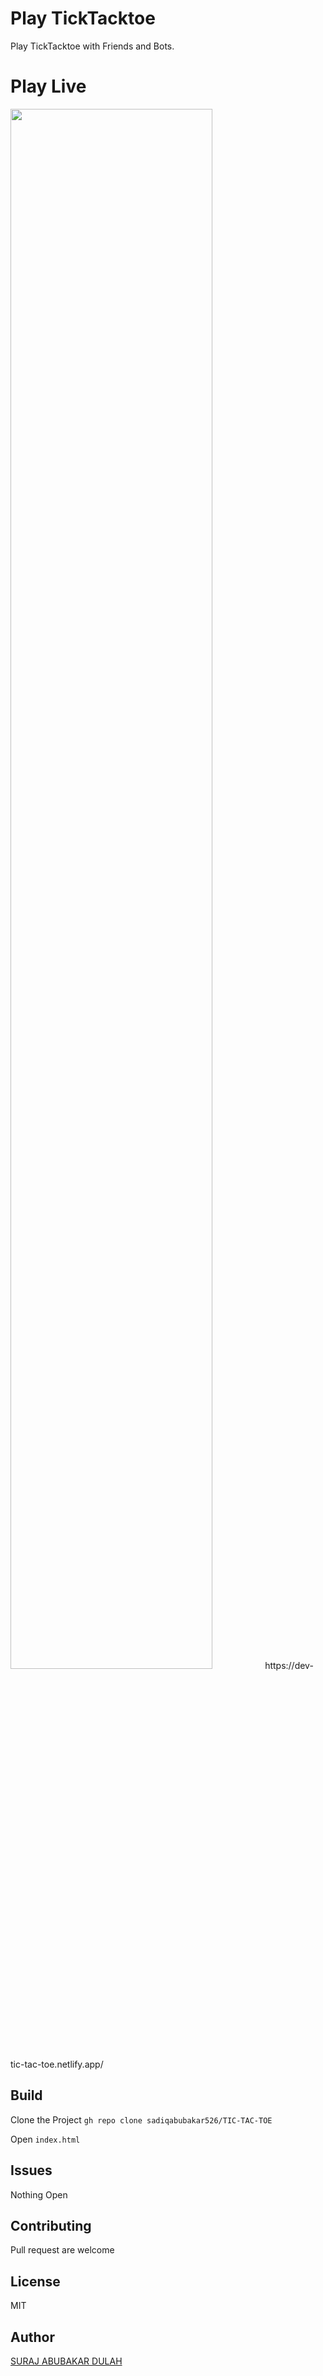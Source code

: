 
# Play TickTacktoe
Play TickTacktoe with Friends and Bots.

# Play Live
<img src="https://github.com/sadiqabubakar526/shot-screen/blob/master/img/screenshot.png?raw=true" width="80%" height="80%">
https://dev-tic-tac-toe.netlify.app/

## Build
Clone the Project
`gh repo clone sadiqabubakar526/TIC-TAC-TOE`

Open `index.html`

## Issues
Nothing Open

## Contributing
Pull request are welcome

## License
MIT

## Author
<a href="https://github.com/sadiqabubakar526">SURAJ ABUBAKAR DULAH</a>

